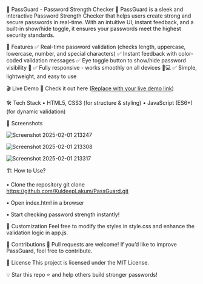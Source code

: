 🔐 PassGuard - Password Strength Checker
🚀 PassGuard is a sleek and interactive Password Strength Checker that helps users create strong and secure passwords in real-time. With an intuitive UI, instant feedback, and a built-in show/hide toggle, it ensures your passwords meet the highest security standards.

🌟 Features
✅ Real-time password validation (checks length, uppercase, lowercase, number, and special characters)
✅ Instant feedback with color-coded validation messages
✅ Eye toggle button to show/hide password visibility 🔁
✅ Fully responsive - works smoothly on all devices 📱💻
✅ Simple, lightweight, and easy to use

🎬 Live Demo
🔗 Check it out here ([Replace with your live demo link](https://kuldeeplakum.github.io/Lockify-/))

🛠 Tech Stack
• HTML5, CSS3 (for structure & styling)
• JavaScript (ES6+) (for dynamic validation)

📸 Screenshots

![Screenshot 2025-02-01 213247](https://github.com/user-attachments/assets/9131f0e1-f071-4107-ba5b-6d55b3b83a67)

![Screenshot 2025-02-01 213308](https://github.com/user-attachments/assets/79b00d1f-c9dc-4f07-b772-3149b2731231)

![Screenshot 2025-02-01 213317](https://github.com/user-attachments/assets/cf620ddc-8f34-4b45-a4f8-6b8baa87692e)

🏗 How to Use?

• Clone the repository
git clone https://github.com/KuldeepLakum/PassGuard.git

• Open index.html in a browser

• Start checking password strength instantly!

🎨 Customization
Feel free to modify the styles in style.css and enhance the validation logic in app.js.

🤝 Contributions
🚀 Pull requests are welcome! If you’d like to improve PassGuard, feel free to contribute.

📝 License
This project is licensed under the MIT License.

💡 Star this repo ⭐ and help others build stronger passwords!
